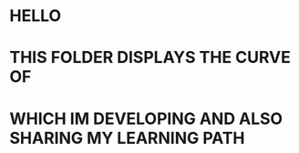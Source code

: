 # HELLO
# THIS FOLDER DISPLAYS THE CURVE OF
# WHICH IM DEVELOPING AND ALSO SHARING MY LEARNING PATH
